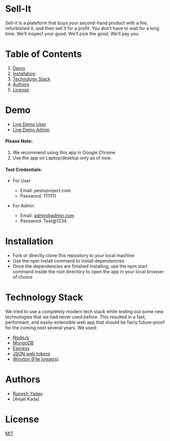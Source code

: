 # Sell-It


Sell-it is a plateform that buys your second-hand product with a fee, refurbished it, and then sell it for a profit. You don’t have to wait for a long time. We’ll inspect your good. We’ll pick the good. We’ll pay you. 

# Table of Contents
1. [Demo](#demo)
2. [Installation](#installation)
3. [Technology Stack](#technology-stack)
4. [Authors](#authors)
5. [License](#license)

# Demo
* [Live Demo User](https://sellit-ui.netlify.app)
* [Live Demo Admin](https://sell-it-admin.netlify.app/login)



#### Please Note:

1. We recommend using this app in Google Chrome
2. Use the app on Laptop/desktop only as of now.

#### Test Credentials:
*  For User
   - Email: pestoproject.com
   - Password: 1111111

*  For Admin
   - Email: admin@admin.com
   - Password: Test@1234

# Installation
* Fork or directly clone this repository to your local machine
* Use the npm install command to install dependencies
* Once the dependencies are finished installing, use the npm start command inside the root directory to open the app in your local browser of choice

# Technology Stack
We tried to use a completely modern tech stack while testing out some new technologies that we had never used before. This resulted in a fast, performant, and easily-extensible web app that should be fairly future-proof for the coming next several years. We used:

* [NodeJs](https://nodejs.dev/en/)
* [MongoDB](https://www.mongodb.com/cloud/atlas/)
* [Express](https://expressjs.com/)
* [JSON web tokens](https://jwt.io/)
* [Winston (File loggers)](https://www.npmjs.com/package/winston)

# Authors
* [Rupesh Yadav](https://github.com/shido94)
* [Anjali Kada]

# License
[MIT](https://opensource.org/license/mit/)
